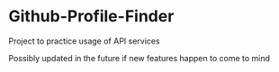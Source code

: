 # Github-Profile-Finder
Project to practice usage of API services

Possibly updated in the future if new features happen to come to mind

